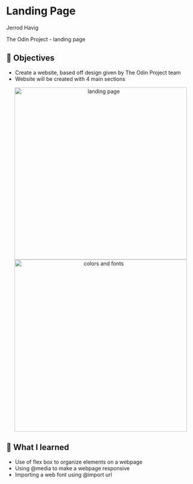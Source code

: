 # Landing Page

Jerrod Havig

The Odin Project - landing page

## 🎯 Objectives

- Create a website, based off design given by The Odin Project team
- Website will be created with 4 main sections

<p align="center">
<img src="https://imgur.com/4Ls5K6k.png" height="460px" width="460px" alt="landing page"/> <img src="https://imgur.com/qabassy.png" height="460px" width=460px" alt="colors and fonts"/> 
</p>

## 📝 What I learned

- Use of flex box to organize elements on a webpage
- Using @media to make a webpage responsive
- Importing a web font using @import url
